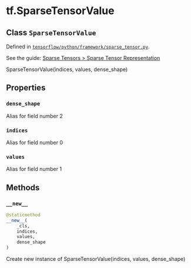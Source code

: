<div itemscope itemtype="http://developers.google.com/ReferenceObject">
<meta itemprop="name" content="tf.SparseTensorValue" />
<meta itemprop="property" content="dense_shape"/>
<meta itemprop="property" content="indices"/>
<meta itemprop="property" content="values"/>
<meta itemprop="property" content="__new__"/>
</div>

# tf.SparseTensorValue

## Class `SparseTensorValue`





Defined in [`tensorflow/python/framework/sparse_tensor.py`](https://www.tensorflow.org/code/tensorflow/python/framework/sparse_tensor.py).

See the guide: [Sparse Tensors > Sparse Tensor Representation](../../../api_guides/python/sparse_ops.md#Sparse_Tensor_Representation)

SparseTensorValue(indices, values, dense_shape)

## Properties

<h3 id="dense_shape"><code>dense_shape</code></h3>

Alias for field number 2

<h3 id="indices"><code>indices</code></h3>

Alias for field number 0

<h3 id="values"><code>values</code></h3>

Alias for field number 1



## Methods

<h3 id="__new__"><code>__new__</code></h3>

``` python
@staticmethod
__new__(
    _cls,
    indices,
    values,
    dense_shape
)
```

Create new instance of SparseTensorValue(indices, values, dense_shape)



